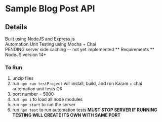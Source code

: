 # Sample Blog Post API

## Details
Built using NodeJS and Express.js  
Automation Unit Testing using Mocha + Chai  
PENDING server side caching -- not yet implemented
** Requirements **  
NodeJS version 14+
### To Run
  1. unzip files
  2. run ```npm run testProject``` will install, build, and run Karam + chai automation unit tests OR
  3. port number = 5000
  4. run ``` npm i ``` to load all node modules
  5. run ``` npm start ``` to run the server
  6. run ``` npm test ``` to run automation tests **MUST STOP SERVER IF RUNNING TESTING WILL CREATE ITS OWN WITH SAME PORT**
